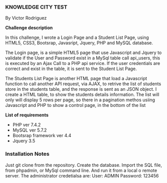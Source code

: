 ### KNOWLEDGE CITY TEST
By Victor Rodriguez


**Challenge description**

In this challenge, I  wrote a Login Page and a Student List Page, using HTML5, CSS3, Bootsrap, Javasript, Jquery, PHP and MySQL database.  

The Login page, is a simple HTML5 page that use Javascript and Jquery to validate if the User and Password  exist in a MySql table call api_users, this is executed by an Ajax Call to a PHP api service.
If the user credentials are correct and exist in the table, it is sent to the Student List Page.

The Students List Page is another HTML page that load a Javascript function to call  another API request, via AJAX, to retrive the list of students store in the students table, and the response is sent as an JSON object.  I create a HTML table, to show the students details information. The list will only will display 5 rows per page, so there in a pagination methos usiing Javascript and PHP to show a control
page, in the bottom of the list


**List of requirements**

* PHP ver 7.4.2
* MySQL ver 5.7.2
* Bootsrap framework ver 4.4
* Jquery 3.5

### Installation Notes
Just git clone from the repository.
Create the database.
Import the SQL file, from phpadmin, or MySql command line.
And run it from a local o remote server.
The administrator credetialsa are:
User: ADMIN
Password: 123456

